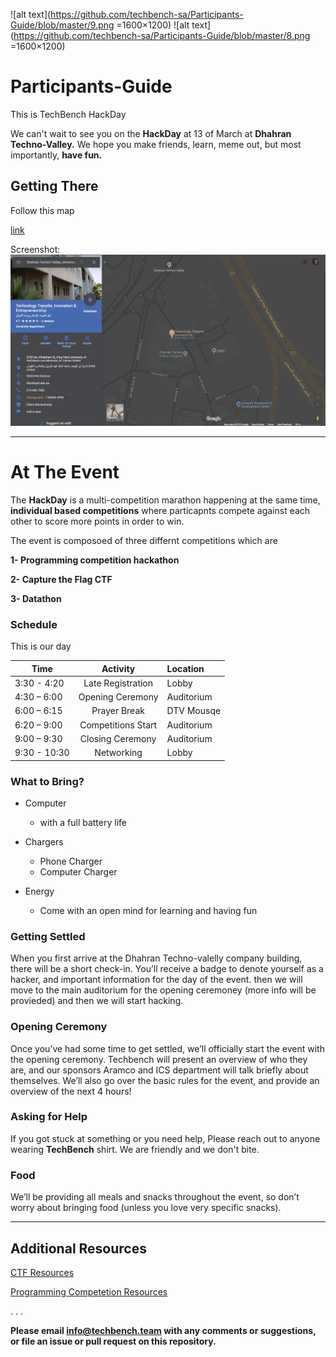![alt text](https://github.com/techbench-sa/Participants-Guide/blob/master/9.png =1600×1200)
![alt text](https://github.com/techbench-sa/Participants-Guide/blob/master/8.png =1600×1200)



# Participants-Guide
This is TechBench HackDay

We can't wait to see you on the **HackDay** at 13 of March at **Dhahran Techno-Valley.** We hope you make friends, learn, meme out, but most importantly, **have fun.**

## Getting There

Follow this map 

[link](https://goo.gl/maps/v2qhV6vSfam)

Screenshot:
![alt text](https://github.com/techbench-sa/Participants-Guide/blob/master/Screen%20Shot%202019-03-12%20at%203.16.18%20PM.png)

----


# At The Event

The **HackDay** is a multi-competition marathon happening at the same time, **individual based competitions** where particapnts compete against each other to score more points in order to win.

The event is composoed of three differnt competitions which are

**1- Programming competition hackathon**

**2- Capture the Flag CTF**

**3- Datathon**


###  Schedule


This is our day 

| Time          | Activity         | Location  |
| ------------- |:----------------:|:----------|
| 3:30 - 4:20   |Late Registration |Lobby      |
| 4:30 – 6:00   |Opening Ceremony  |Auditorium |
| 6:00 – 6:15   |Prayer Break      |DTV Mousqe |
| 6:20 – 9:00   |Competitions Start|Auditorium |
| 9:00 – 9:30   |Closing Ceremony  |Auditorium |
| 9:30 - 10:30  |Networking        |Lobby      |


###  What to Bring?

-   Computer
    -  with a full battery life
    
-   Chargers
    -   Phone Charger
    -   Computer Charger

-   Energy 
    -   Come with an open mind for learning and having fun
    

### Getting Settled

When you first arrive at the Dhahran Techno-valelly company building, there will be a short
check-in. You’ll receive a badge to denote yourself as a hacker, and important information for the day of the event.
then we will move to the main auditorium for the opening ceremoney (more info will be provieded) and then we will start hacking.

### Opening Ceremony

Once you’ve had some time to get settled, we’ll officially start the event with the opening ceremony. Techbench will present  an overview of who they are, and our sponsors Aramco and ICS department will talk briefly about themselves. We’ll also go over the basic rules for the event, and provide an overview of the next 4 hours!


### Asking for Help

If you got stuck at something or you need help, Please reach out to anyone wearing **TechBench** shirt.
We are friendly and we don't bite.


### Food

We’ll be providing all meals and snacks throughout the event, so don’t
worry about bringing food (unless you love very specific snacks). 



----


## Additional Resources
[CTF Resources](https://ctfs.github.io/resources/)

[Programming Competetion Resources](https://github.com/lnishan/awesome-competitive-programming)

.
.
.

**Please email [info@techbench.team](mailto:info@techbench.team) with any
comments or suggestions, or file an issue or pull request on this
repository.**




   

    

 

    
    
    
    
